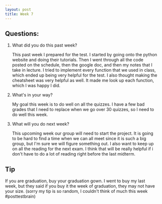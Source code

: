 ```yaml
---
layout: post
title: Week 7
---
```


## Questions:
1. What did you do this past week?
  
    This past week I prepared for the test. I started by going onto the python website and doing their tutorials. Then I went through all the code posted on the schedule, then the google doc, and then my notes that I take in lecture. I tried to implement every function that we used in class, which ended up being very helpful for the test.  I also thought making the cheatsheet was very helpful as well. It made me look up each function, which I was happy I did.
2. What's in your way?

    My goal this week is to do well on all the quizzes. I have a few bad grades that I need to replace when we go over 30 quizzes, so I need to do well this week. 
3. What will you do next week?

    This upcoming week our group will need to start the project. It is going to be hard to find a time when we can all meet since it is such a big group, but I'm sure we will figure something out. I also want to keep up on all the reading for the next exam. I think that will be really helpful if i don't have to do a lot of reading right before the last midterm.

## Tip
If you are graduation, buy your graduation gown. I went to buy my last week, but they said if you buy it the week of graduation, they may not have your size. (sorry my tip is so random, I couldn't think of much this week #posttestbrain) 
